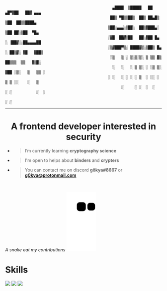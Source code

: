 
```⠀

⠀⠀⠀⠀⠀⠀⠀⠀⠀⠀⠀⠀⠀⠀⠀⠀⠀⠀⠀⠀⠀⠀⠀⠀⠀⠀⠀⠀⠀⠀⠀⠀⠀⠀⠀⠀⠀ ⠀ ▄████  ▒█████   ██ ▄█▀▓██   ██▓ ▄▄▄      
⠀⠀⠀⠀⠀⠀⠀⠀⠀⠀⠀⠀⠀⠀⠀⠀⠀⠀⠀⠀⠀⠀⠀⠀⠀⠀⠀⠀⠀⠀⠀⠀⠀⠀⠀⠀⠀⠀ ██▒ ▀█▒▒██▒  ██▒ ██▄█▒  ▒██  ██▒▒████▄    
⠀⠀⠀⠀⠀⠀⠀⠀⠀⠀⠀⠀⠀⠀⠀⠀⠀⠀⠀⠀⠀⠀⠀⠀⠀⠀⠀⠀⠀⠀⠀⠀⠀⠀⠀⠀⠀⠀▒██░▄▄▄░▒██░  ██▒▓███▄░   ▒██ ██░▒██  ▀█▄  
⠀⠀⠀⠀⠀⠀⠀⠀⠀⠀⠀⠀⠀⠀⠀⠀⠀⠀⠀⠀⠀⠀⠀⠀⠀⠀⠀⠀⠀⠀⠀⠀⠀⠀⠀⠀⠀⠀░▓█  ██▓▒██   ██░▓██ █▄   ░ ▐██▓░░██▄▄▄▄██ 
⠀⠀⠀⠀⠀⠀⠀⠀⠀⠀⠀⠀⠀⠀⠀⠀⠀⠀⠀⠀⠀⠀⠀⠀⠀⠀⠀⠀⠀⠀⠀⠀⠀⠀⠀⠀⠀⠀░▒▓███▀▒░ ████▓▒░▒██▒ █▄  ░ ██▒▓░ ▓█   ▓██▒
⠀⠀⠀⠀⠀⠀⠀⠀⠀⠀⠀⠀⠀⠀⠀⠀⠀⠀⠀⠀⠀⠀⠀⠀⠀⠀⠀⠀⠀⠀⠀⠀⠀⠀⠀⠀⠀⠀ ░▒   ▒ ░ ▒░▒░▒░ ▒ ▒▒ ▓▒   ██▒▒▒  ▒▒   ▓▒█░
⠀⠀⠀⠀⠀⠀⠀⠀⠀⠀⠀⠀⠀⠀⠀⠀⠀⠀⠀⠀⠀⠀⠀⠀⠀⠀⠀⠀⠀⠀⠀⠀⠀⠀⠀⠀⠀⠀  ░   ░   ░ ▒ ▒░ ░ ░▒ ▒░ ▓██ ░▒░   ▒   ▒▒ ░
⠀⠀⠀⠀⠀⠀⠀⠀⠀⠀⠀⠀⠀⠀⠀⠀⠀⠀⠀⠀⠀⠀⠀⠀⠀⠀⠀⠀⠀⠀⠀⠀⠀⠀⠀⠀⠀⠀░ ░   ░ ░ ░ ░ ▒  ░ ░░ ░  ▒ ▒ ░░    ░   ▒   
⠀⠀⠀⠀⠀⠀⠀⠀⠀⠀⠀⠀⠀⠀⠀⠀⠀⠀⠀⠀⠀⠀⠀⠀⠀⠀⠀⠀⠀ ⠀⠀⠀⠀⠀⠀⠀⠀⠀     ░     ░ ░  ░  ░    ░ ░           ░  ░
⠀⠀⠀⠀⠀⠀⠀⠀⠀⠀⠀⠀⠀⠀⠀⠀⠀⠀ ⠀ ⠀ ⠀     ⠀⠀⠀⠀⠀⠀⠀⠀ ⠀⠀⠀⠀⠀⠀⠀⠀                ░ ░               
```
<hr>
<h1 align="center">A frontend developer interested in security</h1>

- > I’m currently learning **cryptography science**

- > I'm open to helps about **binders** and **crypters**

- > You can contact me on discord **gökya#8667** or **g0kya@protonmail.com**

<br>

 *A snake eat my contributions*
![snake gif](https://github.com/g00kya/g00kya/blob/output/github-contribution-grid-snake.svg)


# Skills
<p align="left">
<img width="50" display="flex" src='https://upload.wikimedia.org/wikipedia/commons/thumb/4/47/React.svg/1200px-React.svg.png'/>
<img width="50" display="flex" src="https://upload.wikimedia.org/wikipedia/commons/thumb/b/b2/Bootstrap_logo.svg/512px-Bootstrap_logo.svg.png"/>
<img width="50" display="flex" src="https://upload.wikimedia.org/wikipedia/commons/thumb/c/c3/Python-logo-notext.svg/1200px-Python-logo-notext.svg.png"/>
</p>
